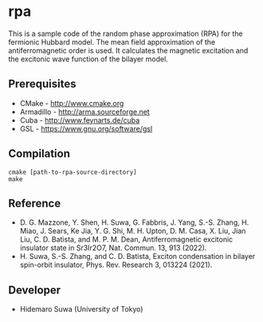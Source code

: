 rpa
==========================

This is a sample code of the random phase approximation (RPA) for the fermionic Hubbard model. The mean field approximation of the antiferromagnetic order is used. It calculates the magnetic excitation and the excitonic wave function of the bilayer model.

## Prerequisites

 - CMake - http://www.cmake.org
 - Armadillo - http://arma.sourceforge.net
 - Cuba - http://www.feynarts.de/cuba
 - GSL - https://www.gnu.org/software/gsl

## Compilation

    cmake [path-to-rpa-source-directory]
    make
    
## Reference

 - D. G. Mazzone, Y. Shen, H. Suwa, G. Fabbris, J. Yang, S.-S. Zhang, H. Miao, J. Sears, Ke Jia, Y. G. Shi, M. H. Upton, D. M. Casa, X. Liu, Jian Liu, C. D. Batista, and M. P. M. Dean, Antiferromagnetic excitonic insulator state in Sr3Ir2O7, Nat. Commun. 13, 913 (2022).
 - H. Suwa, S.-S. Zhang, and C. D. Batista, Exciton condensation in bilayer spin-orbit insulator, Phys. Rev. Research 3, 013224 (2021).

## Developer

 - Hidemaro Suwa (University of Tokyo)
